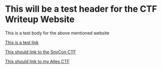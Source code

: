 # This will be a test header for the CTF Writeup Website

This is a test body for the above mentioned website

[This is a test link](/competitions/SnykConCTF/Calculator/index)

[This should link to the SnyCon CTF](competitions/SnykConCTF/index)

[This should link to my Alles CTF](/competitions/ALLES!2021/index)